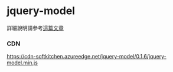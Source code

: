 ﻿# jquery-model

詳細說明請參考[這篇文章](https://dotblogs.com.tw/supershowwei/2019/01/28/141552)

### CDN

https://cdn-softkitchen.azureedge.net/jquery-model/0.1.6/jquery-model.min.js
